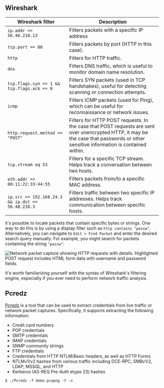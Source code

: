 ## Wireshark

|Wireshark filter|Description|
|---|---|
|`ip.addr == 56.48.210.13`|Filters packets with a specific IP address|
|`tcp.port == 80`|Filters packets by port (HTTP in this case).|
|`http`|Filters for HTTP traffic.|
|`dns`|Filters DNS traffic, which is useful to monitor domain name resolution.|
|`tcp.flags.syn == 1 && tcp.flags.ack == 0`|Filters SYN packets (used in TCP handshakes), useful for detecting scanning or connection attempts.|
|`icmp`|Filters ICMP packets (used for Ping), which can be useful for reconnaissance or network issues.|
|`http.request.method == "POST"`|Filters for HTTP POST requests. In the case that POST requests are sent over unencrypted HTTP, it may be the case that passwords or other sensitive information is contained within.|
|`tcp.stream eq 53`|Filters for a specific TCP stream. Helps track a conversation between two hosts.|
|`eth.addr == 00:11:22:33:44:55`|Filters packets from/to a specific MAC address.|
|`ip.src == 192.168.24.3 && ip.dst == 56.48.210.3`|Filters traffic between two specific IP addresses. Helps track communication between specific hosts.|
it's possible to locate packets that contain specific bytes or strings. One way to do this is by using a display filter such as `http contains "passw"`. Alternatively, you can navigate to `Edit > Find Packet` and enter the desired search query manually. For example, you might search for packets containing the string `"passw"`:

![Network packet capture showing HTTP requests with details. Highlighted POST request includes HTML form data with username and password fields.](https://academy.hackthebox.com/storage/modules/308/img/Net_3.png)

It's worth familiarizing yourself with the syntax of Wireshark's filtering engine, especially if you ever need to perform network traffic analysis.
## Pcredz

[Pcredz](https://github.com/lgandx/PCredz) is a tool that can be used to extract credentials from live traffic or network packet captures. Specifically, it supports extracting the following information:

- Credit card numbers
- POP credentials
- SMTP credentials
- IMAP credentials
- SNMP community strings
- FTP credentials
- Credentials from HTTP NTLM/Basic headers, as well as HTTP Forms
- NTLMv1/v2 hashes from various traffic including DCE-RPC, SMBv1/2, LDAP, MSSQL, and HTTP
- Kerberos (AS-REQ Pre-Auth etype 23) hashes
```shell-session
$ ./Pcredz -f demo.pcapng -t -v
```